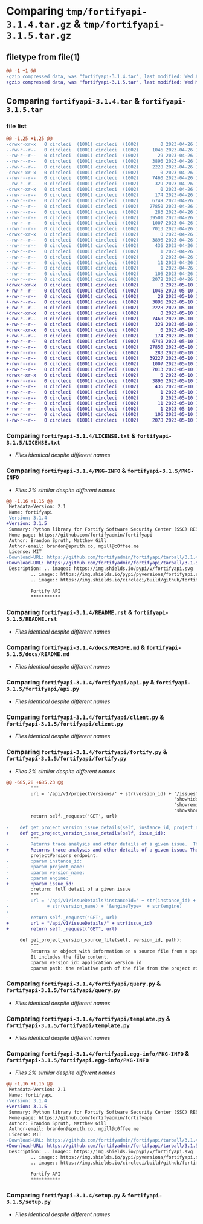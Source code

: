 # Comparing `tmp/fortifyapi-3.1.4.tar.gz` & `tmp/fortifyapi-3.1.5.tar.gz`

## filetype from file(1)

```diff
@@ -1 +1 @@
-gzip compressed data, was "fortifyapi-3.1.4.tar", last modified: Wed Apr 26 13:45:10 2023, max compression
+gzip compressed data, was "fortifyapi-3.1.5.tar", last modified: Wed May 10 17:53:03 2023, max compression
```

## Comparing `fortifyapi-3.1.4.tar` & `fortifyapi-3.1.5.tar`

### file list

```diff
@@ -1,25 +1,25 @@
-drwxr-xr-x   0 circleci  (1001) circleci  (1002)        0 2023-04-26 13:45:10.799162 fortifyapi-3.1.4/
--rw-r--r--   0 circleci  (1001) circleci  (1002)     1046 2023-04-26 13:45:03.000000 fortifyapi-3.1.4/LICENSE.txt
--rw-r--r--   0 circleci  (1001) circleci  (1002)       29 2023-04-26 13:45:03.000000 fortifyapi-3.1.4/MANIFEST.in
--rw-r--r--   0 circleci  (1001) circleci  (1002)     3896 2023-04-26 13:45:10.799162 fortifyapi-3.1.4/PKG-INFO
--rw-r--r--   0 circleci  (1001) circleci  (1002)     2228 2023-04-26 13:45:03.000000 fortifyapi-3.1.4/README.rst
-drwxr-xr-x   0 circleci  (1001) circleci  (1002)        0 2023-04-26 13:45:10.795162 fortifyapi-3.1.4/docs/
--rw-r--r--   0 circleci  (1001) circleci  (1002)     7460 2023-04-26 13:45:03.000000 fortifyapi-3.1.4/docs/README.md
--rw-r--r--   0 circleci  (1001) circleci  (1002)      329 2023-04-26 13:45:03.000000 fortifyapi-3.1.4/docs/couscous.yml
-drwxr-xr-x   0 circleci  (1001) circleci  (1002)        0 2023-04-26 13:45:10.795162 fortifyapi-3.1.4/fortifyapi/
--rw-r--r--   0 circleci  (1001) circleci  (1002)      174 2023-04-26 13:45:03.000000 fortifyapi-3.1.4/fortifyapi/__init__.py
--rw-r--r--   0 circleci  (1001) circleci  (1002)     6749 2023-04-26 13:45:03.000000 fortifyapi-3.1.4/fortifyapi/api.py
--rw-r--r--   0 circleci  (1001) circleci  (1002)    27850 2023-04-26 13:45:03.000000 fortifyapi-3.1.4/fortifyapi/client.py
--rw-r--r--   0 circleci  (1001) circleci  (1002)      283 2023-04-26 13:45:03.000000 fortifyapi-3.1.4/fortifyapi/exceptions.py
--rw-r--r--   0 circleci  (1001) circleci  (1002)    39501 2023-04-26 13:45:03.000000 fortifyapi-3.1.4/fortifyapi/fortify.py
--rw-r--r--   0 circleci  (1001) circleci  (1002)     1007 2023-04-26 13:45:03.000000 fortifyapi-3.1.4/fortifyapi/query.py
--rw-r--r--   0 circleci  (1001) circleci  (1002)     7013 2023-04-26 13:45:03.000000 fortifyapi-3.1.4/fortifyapi/template.py
-drwxr-xr-x   0 circleci  (1001) circleci  (1002)        0 2023-04-26 13:45:10.799162 fortifyapi-3.1.4/fortifyapi.egg-info/
--rw-r--r--   0 circleci  (1001) circleci  (1002)     3896 2023-04-26 13:45:10.000000 fortifyapi-3.1.4/fortifyapi.egg-info/PKG-INFO
--rw-r--r--   0 circleci  (1001) circleci  (1002)      436 2023-04-26 13:45:10.000000 fortifyapi-3.1.4/fortifyapi.egg-info/SOURCES.txt
--rw-r--r--   0 circleci  (1001) circleci  (1002)        1 2023-04-26 13:45:10.000000 fortifyapi-3.1.4/fortifyapi.egg-info/dependency_links.txt
--rw-r--r--   0 circleci  (1001) circleci  (1002)        9 2023-04-26 13:45:10.000000 fortifyapi-3.1.4/fortifyapi.egg-info/requires.txt
--rw-r--r--   0 circleci  (1001) circleci  (1002)       11 2023-04-26 13:45:10.000000 fortifyapi-3.1.4/fortifyapi.egg-info/top_level.txt
--rw-r--r--   0 circleci  (1001) circleci  (1002)        1 2023-04-26 13:45:10.000000 fortifyapi-3.1.4/fortifyapi.egg-info/zip-safe
--rw-r--r--   0 circleci  (1001) circleci  (1002)      106 2023-04-26 13:45:10.799162 fortifyapi-3.1.4/setup.cfg
--rw-r--r--   0 circleci  (1001) circleci  (1002)     2078 2023-04-26 13:45:03.000000 fortifyapi-3.1.4/setup.py
+drwxr-xr-x   0 circleci  (1001) circleci  (1002)        0 2023-05-10 17:53:03.502205 fortifyapi-3.1.5/
+-rw-r--r--   0 circleci  (1001) circleci  (1002)     1046 2023-05-10 17:52:55.000000 fortifyapi-3.1.5/LICENSE.txt
+-rw-r--r--   0 circleci  (1001) circleci  (1002)       29 2023-05-10 17:52:55.000000 fortifyapi-3.1.5/MANIFEST.in
+-rw-r--r--   0 circleci  (1001) circleci  (1002)     3896 2023-05-10 17:53:03.502205 fortifyapi-3.1.5/PKG-INFO
+-rw-r--r--   0 circleci  (1001) circleci  (1002)     2228 2023-05-10 17:52:55.000000 fortifyapi-3.1.5/README.rst
+drwxr-xr-x   0 circleci  (1001) circleci  (1002)        0 2023-05-10 17:53:03.502205 fortifyapi-3.1.5/docs/
+-rw-r--r--   0 circleci  (1001) circleci  (1002)     7460 2023-05-10 17:52:55.000000 fortifyapi-3.1.5/docs/README.md
+-rw-r--r--   0 circleci  (1001) circleci  (1002)      329 2023-05-10 17:52:55.000000 fortifyapi-3.1.5/docs/couscous.yml
+drwxr-xr-x   0 circleci  (1001) circleci  (1002)        0 2023-05-10 17:53:03.502205 fortifyapi-3.1.5/fortifyapi/
+-rw-r--r--   0 circleci  (1001) circleci  (1002)      174 2023-05-10 17:52:55.000000 fortifyapi-3.1.5/fortifyapi/__init__.py
+-rw-r--r--   0 circleci  (1001) circleci  (1002)     6749 2023-05-10 17:52:55.000000 fortifyapi-3.1.5/fortifyapi/api.py
+-rw-r--r--   0 circleci  (1001) circleci  (1002)    27850 2023-05-10 17:52:55.000000 fortifyapi-3.1.5/fortifyapi/client.py
+-rw-r--r--   0 circleci  (1001) circleci  (1002)      283 2023-05-10 17:52:55.000000 fortifyapi-3.1.5/fortifyapi/exceptions.py
+-rw-r--r--   0 circleci  (1001) circleci  (1002)    39227 2023-05-10 17:52:55.000000 fortifyapi-3.1.5/fortifyapi/fortify.py
+-rw-r--r--   0 circleci  (1001) circleci  (1002)     1007 2023-05-10 17:52:55.000000 fortifyapi-3.1.5/fortifyapi/query.py
+-rw-r--r--   0 circleci  (1001) circleci  (1002)     7013 2023-05-10 17:52:55.000000 fortifyapi-3.1.5/fortifyapi/template.py
+drwxr-xr-x   0 circleci  (1001) circleci  (1002)        0 2023-05-10 17:53:03.502205 fortifyapi-3.1.5/fortifyapi.egg-info/
+-rw-r--r--   0 circleci  (1001) circleci  (1002)     3896 2023-05-10 17:53:03.000000 fortifyapi-3.1.5/fortifyapi.egg-info/PKG-INFO
+-rw-r--r--   0 circleci  (1001) circleci  (1002)      436 2023-05-10 17:53:03.000000 fortifyapi-3.1.5/fortifyapi.egg-info/SOURCES.txt
+-rw-r--r--   0 circleci  (1001) circleci  (1002)        1 2023-05-10 17:53:03.000000 fortifyapi-3.1.5/fortifyapi.egg-info/dependency_links.txt
+-rw-r--r--   0 circleci  (1001) circleci  (1002)        9 2023-05-10 17:53:03.000000 fortifyapi-3.1.5/fortifyapi.egg-info/requires.txt
+-rw-r--r--   0 circleci  (1001) circleci  (1002)       11 2023-05-10 17:53:03.000000 fortifyapi-3.1.5/fortifyapi.egg-info/top_level.txt
+-rw-r--r--   0 circleci  (1001) circleci  (1002)        1 2023-05-10 17:53:03.000000 fortifyapi-3.1.5/fortifyapi.egg-info/zip-safe
+-rw-r--r--   0 circleci  (1001) circleci  (1002)      106 2023-05-10 17:53:03.502205 fortifyapi-3.1.5/setup.cfg
+-rw-r--r--   0 circleci  (1001) circleci  (1002)     2078 2023-05-10 17:52:55.000000 fortifyapi-3.1.5/setup.py
```

### Comparing `fortifyapi-3.1.4/LICENSE.txt` & `fortifyapi-3.1.5/LICENSE.txt`

 * *Files identical despite different names*

### Comparing `fortifyapi-3.1.4/PKG-INFO` & `fortifyapi-3.1.5/PKG-INFO`

 * *Files 2% similar despite different names*

```diff
@@ -1,16 +1,16 @@
 Metadata-Version: 2.1
 Name: fortifyapi
-Version: 3.1.4
+Version: 3.1.5
 Summary: Python library for Fortify Software Security Center (SSC) RESTFul API
 Home-page: https://github.com/fortifyadmin/fortifyapi
 Author: Brandon Spruth, Matthew Gill
 Author-email: brandon@spruth.co, mgill@c0ffee.me
 License: MIT
-Download-URL: https://github.com/fortifyadmin/fortifyapi/tarball/3.1.4
+Download-URL: https://github.com/fortifyadmin/fortifyapi/tarball/3.1.5
 Description: .. image:: https://img.shields.io/pypi/v/fortifyapi.svg
         .. image:: https://img.shields.io/pypi/pyversions/fortifyapi.svg
         .. image:: https://img.shields.io/circleci/build/github/fortifyadmin/fortifyapi/master?logo=CircleCI
         
         Fortify API
         ***********
```

### Comparing `fortifyapi-3.1.4/README.rst` & `fortifyapi-3.1.5/README.rst`

 * *Files identical despite different names*

### Comparing `fortifyapi-3.1.4/docs/README.md` & `fortifyapi-3.1.5/docs/README.md`

 * *Files identical despite different names*

### Comparing `fortifyapi-3.1.4/fortifyapi/api.py` & `fortifyapi-3.1.5/fortifyapi/api.py`

 * *Files identical despite different names*

### Comparing `fortifyapi-3.1.4/fortifyapi/client.py` & `fortifyapi-3.1.5/fortifyapi/client.py`

 * *Files identical despite different names*

### Comparing `fortifyapi-3.1.4/fortifyapi/fortify.py` & `fortifyapi-3.1.5/fortifyapi/fortify.py`

 * *Files 2% similar despite different names*

```diff
@@ -685,28 +685,23 @@
         """
         url = '/api/v1/projectVersions/' + str(version_id) + '/issues?start=0&limit=-1&' + orderby + '&' \
                                                              'showhidden=false&' \
                                                              'showremoved=false&showsuppressed=false&' \
                                                              'showshortfilenames=false'
         return self._request('GET', url)
 
-    def get_project_version_issue_details(self, instance_id, project_name, version_name, engine='SCA'):
+    def get_project_version_issue_details(self, issue_id):
         """
-        Returns trace analysis and other details of a given issue.  The issue ID can be found from the /issues or
+        Returns trace analysis and other details of a given issue. The issue ID can be found from the /issues or
         projectVersions endpoint.
-        :param instance_id:
-        :param project_name:
-        :param version_name:
-        :param engine:
+        :param issue_id:
         :return: full detail of a given issue
         """
-        url = '/api/v1/issueDetails?instanceId=' + str(instance_id) + '&projectName=' + str(project_name) + '&projectVersionName='\
-              + str(version_name) + '&engineType=' + str(engine)
-
-        return self._request('GET', url)
+        url = "/api/v1/issueDetails/" + str(issue_id)
+        return self._request("GET", url)
 
     def get_project_version_source_file(self, version_id, path):
         """
         Returns an object with information on a source file from a specific project version.
         It includes the file content.
         :param version_id: application version id
         :param path: the relative path of the file from the project root folder
```

### Comparing `fortifyapi-3.1.4/fortifyapi/query.py` & `fortifyapi-3.1.5/fortifyapi/query.py`

 * *Files identical despite different names*

### Comparing `fortifyapi-3.1.4/fortifyapi/template.py` & `fortifyapi-3.1.5/fortifyapi/template.py`

 * *Files identical despite different names*

### Comparing `fortifyapi-3.1.4/fortifyapi.egg-info/PKG-INFO` & `fortifyapi-3.1.5/fortifyapi.egg-info/PKG-INFO`

 * *Files 2% similar despite different names*

```diff
@@ -1,16 +1,16 @@
 Metadata-Version: 2.1
 Name: fortifyapi
-Version: 3.1.4
+Version: 3.1.5
 Summary: Python library for Fortify Software Security Center (SSC) RESTFul API
 Home-page: https://github.com/fortifyadmin/fortifyapi
 Author: Brandon Spruth, Matthew Gill
 Author-email: brandon@spruth.co, mgill@c0ffee.me
 License: MIT
-Download-URL: https://github.com/fortifyadmin/fortifyapi/tarball/3.1.4
+Download-URL: https://github.com/fortifyadmin/fortifyapi/tarball/3.1.5
 Description: .. image:: https://img.shields.io/pypi/v/fortifyapi.svg
         .. image:: https://img.shields.io/pypi/pyversions/fortifyapi.svg
         .. image:: https://img.shields.io/circleci/build/github/fortifyadmin/fortifyapi/master?logo=CircleCI
         
         Fortify API
         ***********
```

### Comparing `fortifyapi-3.1.4/setup.py` & `fortifyapi-3.1.5/setup.py`

 * *Files identical despite different names*

